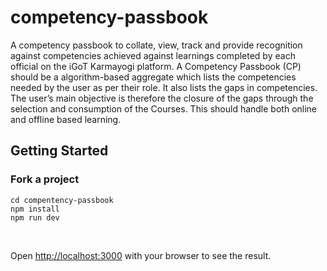 # competency-passbook

A competency passbook to collate, view, track and provide recognition against competencies achieved against learnings completed by each official on the iGoT Karmayogi platform. A Competency Passbook (CP) should be a algorithm-based aggregate which lists the competencies needed by the user as per their role. It also lists the gaps in competencies. The user’s main objective is therefore the closure of the gaps through the selection and consumption of the Courses. This should handle both online and offline based learning.

## Getting Started
### Fork a project
```
cd compentency-passbook
npm install
npm run dev
```

<br />

Open [http://localhost:3000](http://localhost:3000) with your browser to see the result.
